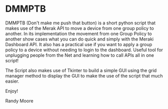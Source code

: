 # DMMPTB
DMMPTB (Don't make me push that button) is a short python script that makes use of the Merak API to move a device from one group policy to another.  In its implementation the movement from one Group Policy to another show cases what you can do quick and simply with the Meraki Dashboard API.  It also has a practical use if you want to apply a group policy to a device without needing to login to the dashboard.  Useful tool for unplugging people from the Net and learning how to call APIs all in one script!

The Script also makes use of Tkinter to build a simple GUI using the grid manager method to display the GUI to make the use of the script that much easier.

Enjoy!

Randy Moore

